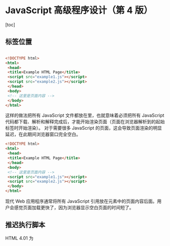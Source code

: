 # JavaScript 高级程序设计（第 4 版）

[toc]

## 标签位置

```Html

<!DOCTYPE html>
<html>
 <head>
 <title>Example HTML Page</title>
 <script src="example1.js"></script>
 <script src="example2.js"></script>
 </head>
 <body>
 <!-- 这里是页面内容 -->
 </body>
</html>
```

这样的做法把所有 JavaScript 文件都放在<head>里，也就意味着必须把所有 JavaScript 代码都下载、解析和解释完成后，才能开始渲染页面（页面在浏览器解析到<body>的起始标签时开始渲染）。
对于需要很多 JavaScript 的页面，这会导致页面渲染的明显延迟，在此期间浏览器窗口完全空白。

```Html
<!DOCTYPE html>
<html>
 <head>
 <title>Example HTML Page</title>
 </head>
 <body>
 <!-- 这里是页面内容 -->
 <script src="example1.js"></script>
 <script src="example2.js"></script>
 </body>
</html>
```

现代 Web 应用程序通常将所有 JavaScript 引用放在<body>元素中的页面内容后面。用户会感觉页面加载更快了，因为浏览器显示空白页面的时间短了。

## 推迟执行脚本

HTML 4.01 为<script>元素定义了一个叫 defer 的属性。这个属性表示脚本在执行的时候不会改
变页面的结构。也就是说，脚本会被延迟到整个页面都解析完毕后再运行。因此，在<script>元素上
设置 defer 属性，相当于告诉浏览器立即下载，但延迟执行。

```Html
<!DOCTYPE html>
<html>
 <head>
 <title>Example HTML Page</title>
 <script defer src="example1.js"></script>
 <script defer src="example2.js"></script>
 </head>
 <body>
 <!-- 这里是页面内容 -->
 </body>
</html>

```
